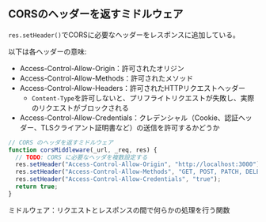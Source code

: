 ## CORSのヘッダーを返すミドルウェア

`res.setHeader()`でCORSに必要なヘッダーをレスポンスに追加している。

以下は各ヘッダーの意味:

- Access-Control-Allow-Origin：許可されたオリジン
- Access-Control-Allow-Methods：許可されたメソッド
- Access-Control-Allow-Headers：許可されたHTTPリクエストヘッダー
  - `Content-Type`を許可しないと、プリフライトリクエストが失敗し、実際のリクエストがブロックされる
- Access-Control-Allow-Credentials：クレデンシャル（Cookie、認証ヘッダー、TLSクライアント証明書など）の送信を許可するかどうか

```javascript
// CORS のヘッダを返すミドルウェア
function corsMiddleware(_url, _req, res) {
  // TODO: CORS に必要なヘッダを複数設定する
  res.setHeader("Access-Control-Allow-Origin", "http://localhost:3000");
  res.setHeader("Access-Control-Allow-Methods", "GET, POST, PATCH, DELETE, OPTIONS");
  res.setHeader("Access-Control-Allow-Credentials", "true");
  return true;
}
```

ミドルウェア：リクエストとレスポンスの間で何らかの処理を行う関数